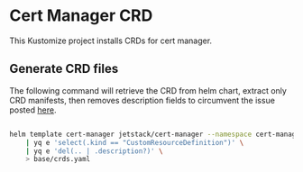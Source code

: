 # Cert Manager CRD
This Kustomize project installs CRDs for cert manager.

## Generate CRD files
The following command will retrieve the CRD from helm chart, extract only CRD manifests, then removes description fields
to circumvent the issue posted [here](https://github.com/prometheus-community/helm-charts/issues/1500).
```sh

helm template cert-manager jetstack/cert-manager --namespace cert-manager --create-namespace --set crds.enabled=true \
    | yq e 'select(.kind == "CustomResourceDefinition")' \
    | yq e 'del(.. | .description?)' \
    > base/crds.yaml
```
